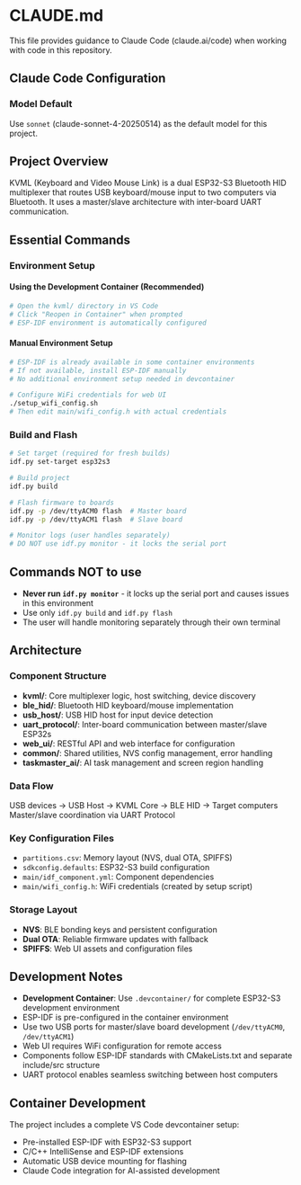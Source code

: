 # CLAUDE.md

This file provides guidance to Claude Code (claude.ai/code) when working with code in this repository.

## Claude Code Configuration

### Model Default
Use `sonnet` (claude-sonnet-4-20250514) as the default model for this project.

## Project Overview

KVML (Keyboard and Video Mouse Link) is a dual ESP32-S3 Bluetooth HID multiplexer that routes USB keyboard/mouse input to two computers via Bluetooth. It uses a master/slave architecture with inter-board UART communication.

## Essential Commands

### Environment Setup

#### Using the Development Container (Recommended)
```bash
# Open the kvml/ directory in VS Code
# Click "Reopen in Container" when prompted
# ESP-IDF environment is automatically configured
```

#### Manual Environment Setup
```bash
# ESP-IDF is already available in some container environments
# If not available, install ESP-IDF manually
# No additional environment setup needed in devcontainer

# Configure WiFi credentials for web UI
./setup_wifi_config.sh
# Then edit main/wifi_config.h with actual credentials
```

### Build and Flash
```bash
# Set target (required for fresh builds)
idf.py set-target esp32s3

# Build project
idf.py build

# Flash firmware to boards
idf.py -p /dev/ttyACM0 flash  # Master board
idf.py -p /dev/ttyACM1 flash  # Slave board

# Monitor logs (user handles separately)
# DO NOT use idf.py monitor - it locks the serial port
```

## Commands NOT to use
- **Never run `idf.py monitor`** - it locks up the serial port and causes issues in this environment
- Use only `idf.py build` and `idf.py flash` 
- The user will handle monitoring separately through their own terminal

## Architecture

### Component Structure
- **kvml/**: Core multiplexer logic, host switching, device discovery
- **ble_hid/**: Bluetooth HID keyboard/mouse implementation  
- **usb_host/**: USB HID host for input device detection
- **uart_protocol/**: Inter-board communication between master/slave ESP32s
- **web_ui/**: RESTful API and web interface for configuration
- **common/**: Shared utilities, NVS config management, error handling
- **taskmaster_ai/**: AI task management and screen region handling

### Data Flow
USB devices → USB Host → KVML Core → BLE HID → Target computers
Master/slave coordination via UART Protocol

### Key Configuration Files
- `partitions.csv`: Memory layout (NVS, dual OTA, SPIFFS)
- `sdkconfig.defaults`: ESP32-S3 build configuration  
- `main/idf_component.yml`: Component dependencies
- `main/wifi_config.h`: WiFi credentials (created by setup script)

### Storage Layout
- **NVS**: BLE bonding keys and persistent configuration
- **Dual OTA**: Reliable firmware updates with fallback
- **SPIFFS**: Web UI assets and configuration files

## Development Notes

- **Development Container**: Use `.devcontainer/` for complete ESP32-S3 development environment
- ESP-IDF is pre-configured in the container environment
- Use two USB ports for master/slave board development (`/dev/ttyACM0`, `/dev/ttyACM1`)
- Web UI requires WiFi configuration for remote access
- Components follow ESP-IDF standards with CMakeLists.txt and separate include/src structure
- UART protocol enables seamless switching between host computers

## Container Development

The project includes a complete VS Code devcontainer setup:
- Pre-installed ESP-IDF with ESP32-S3 support
- C/C++ IntelliSense and ESP-IDF extensions
- Automatic USB device mounting for flashing
- Claude Code integration for AI-assisted development

